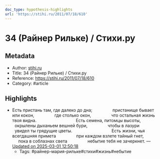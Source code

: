 ```yaml
---
doc_type: hypothesis-highlights
url: 'https://stihi.ru/2011/07/18/610'
---
```

# 34 (Райнер Рильке) / Стихи.ру

## Metadata
- Author: [stihi.ru]()
- Title: 34 (Райнер Рильке) / Стихи.ру
- Reference: https://stihi.ru/2011/07/18/610
- Category: #article

## Highlights
- Есть пристань там, где далеко до дна;                 пристанище бывает или кокон,                 где столько окон,                 что остальная жизнь твоя видна.                                 Есть семена, питомцы высоты,                 окрылены дыханьем вешней бури,                 чтобы в лазури                 увидел ты грядущие цветы.                                 Есть жизни, чья всегдашняя примета                 при каждом взлете тайный гнет,                 пока в соблазнах света                 небытие тебя не зачеркнет. — [Updated on 2025-03-01 12:50:18](https://hyp.is/lZtCkPaCEe-7oAeqz1jDKg/stihi.ru/2011/07/18/610)
   - Tags: #райнер-мария-рильке#стихи#жизнь#небытие
